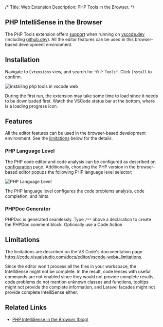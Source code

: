 /*
Title: Web Extension
Description: PHP Tools in the Browser.
*/

## PHP IntelliSense in the Browser

The PHP Tools extension offers [support](https://blog.devsense.com/2022/php-intellisense-web) when running on [vscode.dev](https://vscode.dev) (including [github.dev](https://github.dev)). All the editor features can be used in this browser-based development environment.

## Installation

Navigate to `Extensions` view, and search for `"PHP Tools"`. Click `Install` to confirm.

![installing php tools in vscode web](../imgs/vscode-web-install.png)

During the first run, the extension may take some time to load since it needs to be downloaded first. Watch the VSCode status bar at the bottom, where is a loading progress icon.

## Features

All the editor features can be used in the browser-based development environment. See the [limitations](#limitations) below for the details.

### PHP Language Level

The PHP code editor and code analysis can be configured as described on [configuration](../configuration) page. Additionally, choosing the PHP version in the browser-based editor popups the following PHP language level selector:

![PHP Language Level](../imgs/phptools-web-language-level.png)

The PHP language level configures the code problems analysis, code completion, and hints.

### PHPDoc Generator

PHPDoc is generated seamlessly. Type `/**` above a declaration to create the PHPDoc comment block. Optionally use a Code Action.

## Limitations

The limitations are described on the VS Code's documentation page: https://code.visualstudio.com/docs/editor/vscode-web#_limitations.

Since the editor won't process all the files in your workspace, the IntelliSense might not be complete. In the result, code lenses with useful commands are not enabled since they would not provide complete results, code problems do not mention unknown classes and functions, tooltips might not provide the complete information, and Laravel facades might not provide complete IntelliSense either.

## Related Links

- [PHP IntelliSense in the Browser (blog)](https://blog.devsense.com/2022/php-intellisense-web)
